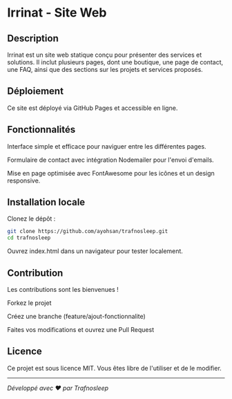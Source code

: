 # Irrinat - Site Web

## Description

Irrinat est un site web statique conçu pour présenter des services et solutions. Il inclut plusieurs pages, dont une boutique, une page de contact, une FAQ, ainsi que des sections sur les projets et services proposés.

## Déploiement

Ce site est déployé via GitHub Pages et accessible en ligne.

## Fonctionnalités

Interface simple et efficace pour naviguer entre les différentes pages.

Formulaire de contact avec intégration Nodemailer pour l'envoi d'emails.

Mise en page optimisée avec FontAwesome pour les icônes et un design responsive.

## Installation locale

Clonez le dépôt :
 
``` bash
git clone https://github.com/ayohsan/trafnosleep.git
cd trafnosleep
```

Ouvrez index.html dans un navigateur pour tester localement.

## Contribution

Les contributions sont les bienvenues !

Forkez le projet

Créez une branche (feature/ajout-fonctionnalite)

Faites vos modifications et ouvrez une Pull Request

## Licence

Ce projet est sous licence MIT. Vous êtes libre de l'utiliser et de le modifier.

---
*Développé avec ❤️ par Trafnosleep*

